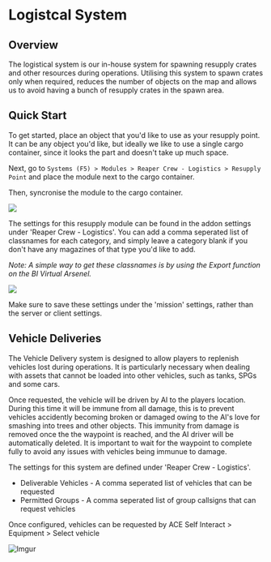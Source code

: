 # Logistcal System

## Overview

The logistical system is our in-house system for spawning resupply crates and other resources during operations. Utilising this system to spawn crates only when required, reduces the number of objects on the map and allows us to avoid having a bunch of resupply crates in the spawn area.

## Quick Start

To get started, place an object that you'd like to use as your resupply point. It can be any object you'd like, but ideally we like to use a single cargo container, since it looks the part and doesn't take up much space.

Next, go to `Systems (F5) > Modules > Reaper Crew - Logistics > Resupply Point` and place the module next to the cargo container.

Then, syncronise the module to the cargo container.

![](https://imgur.com/eO3Wqxb.png)

The settings for this resupply module can be found in the addon settings under 'Reaper Crew - Logistics'. You can add a comma seperated list of classnames for each category, and simply leave a category blank if you don't have any magazines of that type you'd like to add.

*Note: A simple way to get these classnames is by using the Export function on the BI Virtual Arsenel.*

![](https://imgur.com/5GlZ3tx.png)

Make sure to save these settings under the 'mission' settings, rather than the server or client settings.

## Vehicle Deliveries

The Vehicle Delivery system is designed to allow players to replenish vehicles lost during operations. It is particularly necessary when dealing with assets that cannot be loaded into other vehicles, such as tanks, SPGs and some cars. 

Once requested, the vehicle will be driven by AI to the players location. During this time it will be immune from all damage, this is to prevent vehicles accidently becoming broken or damaged owing to the AI's love for smashing into trees and other objects. This immunity from damage is removed once the the waypoint is reached, and the AI driver will be automatically deleted. It is important to wait for the waypoint to complete fully to avoid any issues with vehicles being immunue to damage.

The settings for this system are defined under 'Reaper Crew - Logistics'.

* Deliverable Vehicles - A comma seperated list of vehicles that can be requested
* Permitted Groups - A comma seperated list of group callsigns that can request vehicles

Once configured, vehicles can be requested by ACE Self Interact > Equipment > Select vehicle

![Imgur](https://imgur.com/1Le3H6U.png)